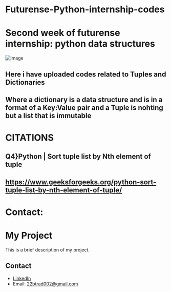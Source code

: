 # Futurense-Python-internship-codes
# Second week of futurense internship: python data structures
![image](https://github.com/Akansha-S1/Futurense-Python-internship-codes/assets/115874218/b86ca315-8214-4a53-b669-cd267455846d)



## Here i have uploaded codes related to Tuples and Dictionaries
## Where a dictionary is a data structure and is in a format of a Key:Value pair and a Tuple is nohting but a list that is immutable


# CITATIONS
## Q4}Python | Sort tuple list by Nth element of tuple

## https://www.geeksforgeeks.org/python-sort-tuple-list-by-nth-element-of-tuple/

# Contact:
# My Project

This is a brief description of my project.

## Contact

- [LinkedIn](https://www.linkedin.com/in/akansha-shwwwetty-b35a1b253/)
- Email: 22btrad002@gmail.com


